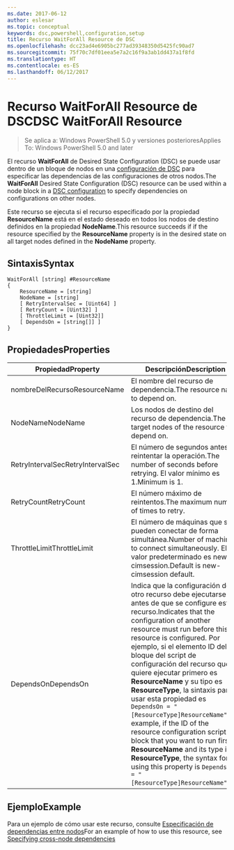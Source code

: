 ```yaml
---
ms.date: 2017-06-12
author: eslesar
ms.topic: conceptual
keywords: dsc,powershell,configuration,setup
title: Recurso WaitForAll Resource de DSC
ms.openlocfilehash: dcc23ad4e6905bc277ad39348350d5425fc90ad7
ms.sourcegitcommit: 75f70c7df01eea5e7a2c16f9a3ab1dd437a1f8fd
ms.translationtype: HT
ms.contentlocale: es-ES
ms.lasthandoff: 06/12/2017
---
```

# <a name="dsc-waitforall-resource"></a><span data-ttu-id="865e7-103">Recurso WaitForAll Resource de DSC</span><span class="sxs-lookup"><span data-stu-id="865e7-103">DSC WaitForAll Resource</span></span>

> <span data-ttu-id="865e7-104">Se aplica a: Windows PowerShell 5.0 y versiones posteriores</span><span class="sxs-lookup"><span data-stu-id="865e7-104">Applies To: Windows PowerShell 5.0 and later</span></span>

<span data-ttu-id="865e7-105">El recurso **WaitForAll** de Desired State Configuration (DSC) se puede usar dentro de un bloque de nodos en una [configuración de DSC](configurations.md) para especificar las dependencias de las configuraciones de otros nodos.</span><span class="sxs-lookup"><span data-stu-id="865e7-105">The **WaitForAll** Desired State Configuration (DSC) resource can be used within a node block in a [DSC configuration](configurations.md) to specify dependencies on configurations on other nodes.</span></span>

<span data-ttu-id="865e7-106">Este recurso se ejecuta si el recurso especificado por la propiedad **ResourceName** está en el estado deseado en todos los nodos de destino definidos en la propiedad **NodeName**.</span><span class="sxs-lookup"><span data-stu-id="865e7-106">This resource succeeds if if the resource specified by the **ResourceName** property is in the desired state on all target nodes defined in the **NodeName** property.</span></span>


## <a name="syntax"></a><span data-ttu-id="865e7-107">Sintaxis</span><span class="sxs-lookup"><span data-stu-id="865e7-107">Syntax</span></span>

```
WaitForAll [string] #ResourceName
{
    ResourceName = [string]
    NodeName = [string]
    [ RetryIntervalSec = [Uint64] ]
    [ RetryCount = [Uint32] ] 
    [ ThrottleLimit = [Uint32]]
    [ DependsOn = [string[]] ]
}
```

## <a name="properties"></a><span data-ttu-id="865e7-108">Propiedades</span><span class="sxs-lookup"><span data-stu-id="865e7-108">Properties</span></span>

|  <span data-ttu-id="865e7-109">Propiedad</span><span class="sxs-lookup"><span data-stu-id="865e7-109">Property</span></span>  |  <span data-ttu-id="865e7-110">Descripción</span><span class="sxs-lookup"><span data-stu-id="865e7-110">Description</span></span>   | 
|---|---| 
| <span data-ttu-id="865e7-111">nombreDelRecurso</span><span class="sxs-lookup"><span data-stu-id="865e7-111">ResourceName</span></span>| <span data-ttu-id="865e7-112">El nombre del recurso de dependencia.</span><span class="sxs-lookup"><span data-stu-id="865e7-112">The resource name to depend on.</span></span>| 
| <span data-ttu-id="865e7-113">NodeName</span><span class="sxs-lookup"><span data-stu-id="865e7-113">NodeName</span></span>| <span data-ttu-id="865e7-114">Los nodos de destino del recurso de dependencia.</span><span class="sxs-lookup"><span data-stu-id="865e7-114">The target nodes of the resource to depend on.</span></span>| 
| <span data-ttu-id="865e7-115">RetryIntervalSec</span><span class="sxs-lookup"><span data-stu-id="865e7-115">RetryIntervalSec</span></span>| <span data-ttu-id="865e7-116">El número de segundos antes de reintentar la operación.</span><span class="sxs-lookup"><span data-stu-id="865e7-116">The number of seconds before retrying.</span></span> <span data-ttu-id="865e7-117">El valor mínimo es 1.</span><span class="sxs-lookup"><span data-stu-id="865e7-117">Minimum is 1.</span></span>| 
| <span data-ttu-id="865e7-118">RetryCount</span><span class="sxs-lookup"><span data-stu-id="865e7-118">RetryCount</span></span>| <span data-ttu-id="865e7-119">El número máximo de reintentos.</span><span class="sxs-lookup"><span data-stu-id="865e7-119">The maximum number of times to retry.</span></span>| 
| <span data-ttu-id="865e7-120">ThrottleLimit</span><span class="sxs-lookup"><span data-stu-id="865e7-120">ThrottleLimit</span></span>| <span data-ttu-id="865e7-121">El número de máquinas que se pueden conectar de forma simultánea.</span><span class="sxs-lookup"><span data-stu-id="865e7-121">Number of machines to connect simultaneously.</span></span> <span data-ttu-id="865e7-122">El valor predeterminado es new-cimsession.</span><span class="sxs-lookup"><span data-stu-id="865e7-122">Default is new-cimsession default.</span></span>| 
| <span data-ttu-id="865e7-123">DependsOn</span><span class="sxs-lookup"><span data-stu-id="865e7-123">DependsOn</span></span> | <span data-ttu-id="865e7-124">Indica que la configuración de otro recurso debe ejecutarse antes de que se configure este recurso.</span><span class="sxs-lookup"><span data-stu-id="865e7-124">Indicates that the configuration of another resource must run before this resource is configured.</span></span> <span data-ttu-id="865e7-125">Por ejemplo, si el elemento ID del bloque del script de configuración del recurso que quiere ejecutar primero es __ResourceName__ y su tipo es __ResourceType__, la sintaxis para usar esta propiedad es `DependsOn = "[ResourceType]ResourceName"`.</span><span class="sxs-lookup"><span data-stu-id="865e7-125">For example, if the ID of the resource configuration script block that you want to run first is __ResourceName__ and its type is __ResourceType__, the syntax for using this property is `DependsOn = "[ResourceType]ResourceName"`.</span></span>|


## <a name="example"></a><span data-ttu-id="865e7-126">Ejemplo</span><span class="sxs-lookup"><span data-stu-id="865e7-126">Example</span></span>

<span data-ttu-id="865e7-127">Para un ejemplo de cómo usar este recurso, consulte [Especificación de dependencias entre nodos](crossNodeDependencies.md)</span><span class="sxs-lookup"><span data-stu-id="865e7-127">For an example of how to use this resource, see [Specifying cross-node dependencies](crossNodeDependencies.md)</span></span>

